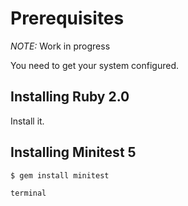 Prerequisites
=============

*NOTE:* Work in progress

You need to get your system configured.

Installing Ruby 2.0
-------------------

Install it.

Installing Minitest 5
---------------------

```shell
$ gem install minitest
```

`terminal`
